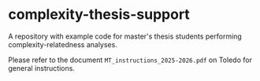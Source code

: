 # complexity-thesis-support

A repository with example code for master's thesis students performing complexity-relatedness analyses.

Please refer to the document `MT_instructions_2025-2026.pdf` on Toledo for general instructions.
